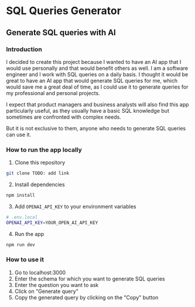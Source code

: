 # SQL Queries Generator

## Generate SQL queries with AI

### Introduction

I decided to create this project because I wanted to have an AI app that I would use personally and that would benefit others as well. I am a software engineer and I work with SQL queries on a daily basis. I thought it would be great to have an AI app that would generate SQL queries for me, which would save me a great deal of time, as I could use it to generate queries for my professional and personal projects.

I expect that product managers and business analysts will also find this app particularly useful, as they usually have a basic SQL knowledge but sometimes are confronted with complex needs.

But it is not exclusive to them, anyone who needs to generate SQL queries can use it.

### How to run the app locally

1. Clone this repository

```bash
git clone TODO: add link
```

2. Install dependencies

```bash
npm install
```

3. Add `OPENAI_API_KEY` to your environment variables

```bash
# .env.local
OPENAI_API_KEY=YOUR_OPEN_AI_API_KEY
```

4. Run the app

```bash
npm run dev
```

### How to use it

1. Go to localhost:3000
2. Enter the schema for which you want to generate SQL queries
3. Enter the question you want to ask
4. Click on "Generate query"
5. Copy the generated query by clicking on the "Copy" button
